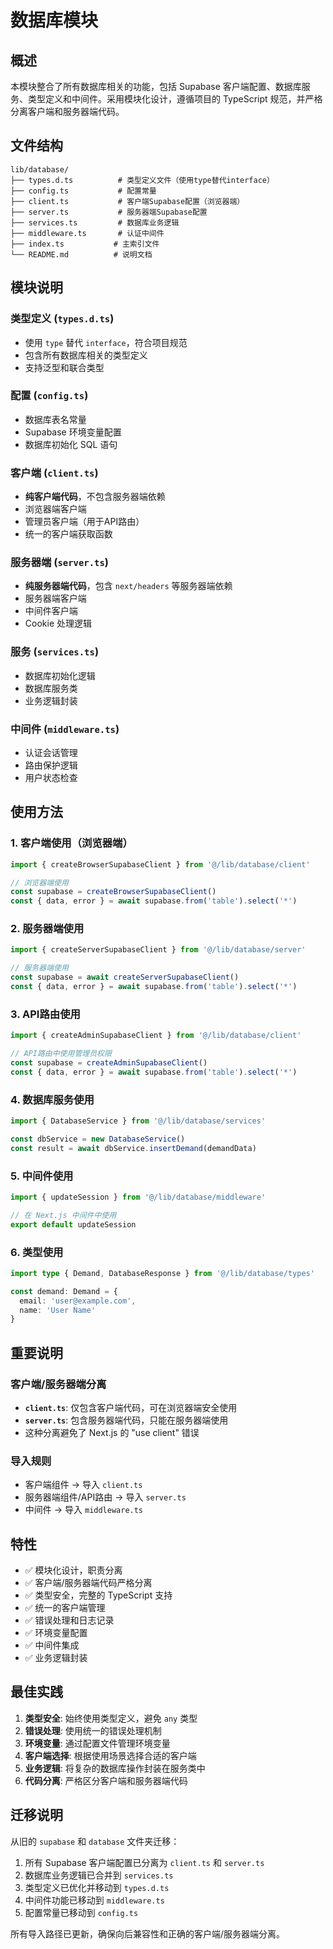 # 数据库模块

## 概述

本模块整合了所有数据库相关的功能，包括 Supabase 客户端配置、数据库服务、类型定义和中间件。采用模块化设计，遵循项目的 TypeScript 规范，并严格分离客户端和服务器端代码。

## 文件结构

```
lib/database/
├── types.d.ts          # 类型定义文件（使用type替代interface）
├── config.ts           # 配置常量
├── client.ts           # 客户端Supabase配置（浏览器端）
├── server.ts           # 服务器端Supabase配置
├── services.ts         # 数据库业务逻辑
├── middleware.ts       # 认证中间件
├── index.ts           # 主索引文件
└── README.md          # 说明文档
```

## 模块说明

### 类型定义 (`types.d.ts`)
- 使用 `type` 替代 `interface`，符合项目规范
- 包含所有数据库相关的类型定义
- 支持泛型和联合类型

### 配置 (`config.ts`)
- 数据库表名常量
- Supabase 环境变量配置
- 数据库初始化 SQL 语句

### 客户端 (`client.ts`)
- **纯客户端代码**，不包含服务器端依赖
- 浏览器端客户端
- 管理员客户端（用于API路由）
- 统一的客户端获取函数

### 服务器端 (`server.ts`)
- **纯服务器端代码**，包含 `next/headers` 等服务器端依赖
- 服务器端客户端
- 中间件客户端
- Cookie 处理逻辑

### 服务 (`services.ts`)
- 数据库初始化逻辑
- 数据库服务类
- 业务逻辑封装

### 中间件 (`middleware.ts`)
- 认证会话管理
- 路由保护逻辑
- 用户状态检查

## 使用方法

### 1. 客户端使用（浏览器端）

```typescript
import { createBrowserSupabaseClient } from '@/lib/database/client'

// 浏览器端使用
const supabase = createBrowserSupabaseClient()
const { data, error } = await supabase.from('table').select('*')
```

### 2. 服务器端使用

```typescript
import { createServerSupabaseClient } from '@/lib/database/server'

// 服务器端使用
const supabase = await createServerSupabaseClient()
const { data, error } = await supabase.from('table').select('*')
```

### 3. API路由使用

```typescript
import { createAdminSupabaseClient } from '@/lib/database/client'

// API路由中使用管理员权限
const supabase = createAdminSupabaseClient()
const { data, error } = await supabase.from('table').select('*')
```

### 4. 数据库服务使用

```typescript
import { DatabaseService } from '@/lib/database/services'

const dbService = new DatabaseService()
const result = await dbService.insertDemand(demandData)
```

### 5. 中间件使用

```typescript
import { updateSession } from '@/lib/database/middleware'

// 在 Next.js 中间件中使用
export default updateSession
```

### 6. 类型使用

```typescript
import type { Demand, DatabaseResponse } from '@/lib/database/types'

const demand: Demand = {
  email: 'user@example.com',
  name: 'User Name'
}
```

## 重要说明

### 客户端/服务器端分离
- **`client.ts`**: 仅包含客户端代码，可在浏览器端安全使用
- **`server.ts`**: 包含服务器端代码，只能在服务器端使用
- 这种分离避免了 Next.js 的 "use client" 错误

### 导入规则
- 客户端组件 → 导入 `client.ts`
- 服务器端组件/API路由 → 导入 `server.ts`
- 中间件 → 导入 `middleware.ts`

## 特性

- ✅ 模块化设计，职责分离
- ✅ 客户端/服务器端代码严格分离
- ✅ 类型安全，完整的 TypeScript 支持
- ✅ 统一的客户端管理
- ✅ 错误处理和日志记录
- ✅ 环境变量配置
- ✅ 中间件集成
- ✅ 业务逻辑封装

## 最佳实践

1. **类型安全**: 始终使用类型定义，避免 `any` 类型
2. **错误处理**: 使用统一的错误处理机制
3. **环境变量**: 通过配置文件管理环境变量
4. **客户端选择**: 根据使用场景选择合适的客户端
5. **业务逻辑**: 将复杂的数据库操作封装在服务类中
6. **代码分离**: 严格区分客户端和服务器端代码

## 迁移说明

从旧的 `supabase` 和 `database` 文件夹迁移：

1. 所有 Supabase 客户端配置已分离为 `client.ts` 和 `server.ts`
2. 数据库业务逻辑已合并到 `services.ts`
3. 类型定义已优化并移动到 `types.d.ts`
4. 中间件功能已移动到 `middleware.ts`
5. 配置常量已移动到 `config.ts`

所有导入路径已更新，确保向后兼容性和正确的客户端/服务器端分离。 